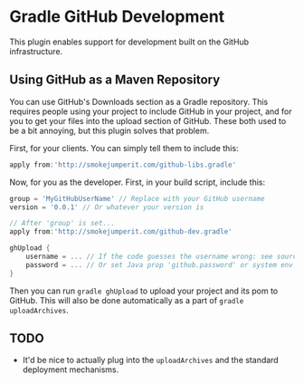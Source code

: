 Gradle GitHub Development
===========================

This plugin enables support for development built on the GitHub infrastructure.

Using GitHub as a Maven Repository
-----------------------------------

You can use GitHub's Downloads section as a Gradle repository. This requires people
using your project to include GitHub in your project, and for you to get your files
into the upload section of GitHub. These both used to be a bit annoying, but this
plugin solves that problem.

First, for your clients. You can simply tell them to include this:

```groovy
apply from:'http://smokejumperit.com/github-libs.gradle'
```

Now, for you as the developer. First, in your build script, include this:

```groovy
group = 'MyGitHubUserName' // Replace with your GitHub username
version = '0.0.1' // Or whatever your version is

// After 'group' is set...
apply from:'http://smokejumperit.com/github-dev.gradle'

ghUpload {
	username = ... // If the code guesses the username wrong: see source for defaults
	password = ... // Or set Java prop 'github.password' or system env 'GITHUB_PASS'
}
```

Then you can run `gradle ghUpload` to upload your project and its pom to GitHub. 
This will also be done automatically as a part of `gradle uploadArchives`.

TODO
----

* It'd be nice to actually plug into the `uploadArchives` and the standard deployment
mechanisms. 

